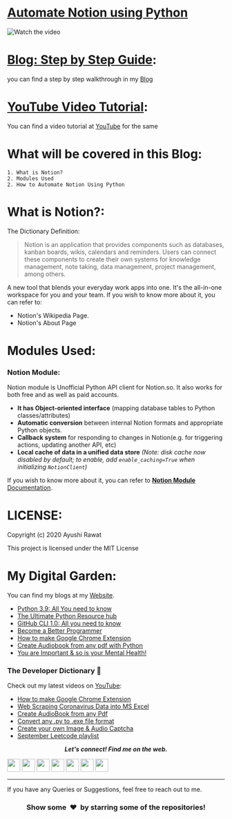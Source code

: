 # [Automate Notion using Python](https://www.youtube.com/watch?v=6sJFI8LbhpY)

![Watch the video](https://github.com/ayushi7rawat/Youtube-Projects/blob/master/Automate%20Notion/cover.png)

[Blog: Step by Step Guide](https://ayushirawat.com/automate-notion-with-python):
==========================
you can find a step by step walkthrough in my [Blog](https://ayushirawat.com/automate-notion-with-python)

[YouTube Video Tutorial](https://www.youtube.com/watch?v=6sJFI8LbhpY):
==========================
You can find a video tutorial at [YouTube](https://www.youtube.com/watch?v=6sJFI8LbhpY) for the same

What will be covered in this Blog:
==========================
```
1. What is Notion?
2. Modules Used
2. How to Automate Notion Using Python
```

What is Notion?:
==========================
The Dictionary Definition:

> Notion is an application that provides components such as databases, kanban boards, wikis, calendars and reminders. Users can connect these components to create their own systems for knowledge management, note taking, data management, project management, among others.

A new tool that blends your everyday work apps into one. It's the all-in-one workspace for you and your team. If you wish to know more about it, you can refer to:

- Notion's Wikipedia Page.
- Notion's About Page

Modules Used: 
==========================
### Notion Module:

Notion module is Unofficial Python API client for Notion.so. It also works for both free and as well as paid accounts.

- **It has Object-oriented interface** (mapping database tables to Python classes/attributes)
- **Automatic conversion** between internal Notion formats and appropriate Python objects.
- **Callback system** for responding to changes in Notion(e.g. for triggering actions, updating another API, etc)
- **Local cache of data in a unified data store** *(Note: disk cache now disabled by default; to enable, add `enable_caching=True` when initializing `NotionClient`)*

If you wish to know more about it, you can refer to [**Notion Module** Documentation](https://notion-py.readthedocs.io/en/latest/py-modindex.html). 

LICENSE:
==========================
Copyright (c) 2020 Ayushi Rawat

This project is licensed under the MIT License

My Digital Garden:
==========================
You can find my blogs at my [Website](https://ayushirawat.com).
- [Python 3.9: All You need to know](https://ayushirawat.com/python-39-all-you-need-to-know)
- [The Ultimate Python Resource hub](https://ayushirawat.com/the-ultimate-python-resource-hub)
- [GitHub CLI 1.0: All you need to know](https://ayushirawat.com/github-cli-10-all-you-need-to-know)
- [Become a Better Programmer](https://ayushirawat.com/become-a-better-programmer)
- [How to make Google Chrome Extension](https://ayushirawat.com/how-to-make-your-own-google-chrome-extension-1)
- [Create Audiobook from any pdf with Python](https://ayushirawat.com/create-your-own-audiobook-from-any-pdf-with-python)
- [You are Important & so is your Mental Health!](https://ayushirawat.com/you-are-important-and-so-is-your-mental-health)

### The Developer Dictionary 🌱
Check out my latest videos on [YouTube](https://www.youtube.com/ayushirawat):
- [How to make Google Chrome Extension](https://www.youtube.com/watch?v=ZWbPtPHR4hY)
- [Web Scraping Coronavirus Data into MS Excel](https://www.youtube.com/watch?v=CTRYYz1u7Y8)
- [Create AudioBook from any Pdf](https://www.youtube.com/watch?v=ZWjXbe9DOVA)
- [Convert any .py to .exe file format](https://www.youtube.com/watch?v=R8V9ZeeYFtY)
- [Create your own Image & Audio Captcha](https://www.youtube.com/watch?v=fAFIY_3OaO4&t=2s)
- [September Leetcode playlist](https://www.youtube.com/playlist?list=PLjaO05BrsbIP4_rYhYjB95q-IpxoIXmlm)


 <p align="center">
  <b><i>Let's connect! Find me on the web.</i></b>

[<img height="30" src="https://img.shields.io/badge/twitter-%231DA1F2.svg?&style=for-the-badge&logo=twitter&logoColor=white" />][twitter]
[<img height="30" src = "https://img.shields.io/badge/Youtube-%23E4405F.svg?&style=for-the-badge&logo=Youtube&logoColor=white">][Youtube] 
[<img height="30" src="https://img.shields.io/badge/Hashnode-%230077B5.svg?&style=for-the-badge&logo=Hashnode&logoColor=white" />][Hashnode]
[<img height="30" src = "https://img.shields.io/badge/gmail-c14438?&style=for-the-badge&logo=gmail&logoColor=white">][gmail] 
[<img height="30" src="https://img.shields.io/badge/linkedin-blue.svg?&style=for-the-badge&logo=linkedin&logoColor=white" />][LinkedIn]
[<img height="30" src="https://img.shields.io/badge/-Medium-000000.svg?&style=for-the-badge&logo=Medium&logoColor=white" />][Medium]
[<img height="30" src = "https://img.shields.io/badge/Facebook-036be4.svg?&style=for-the-badge&logo=facebook&logoColor=white">][Facebook]
<br />
<hr />

[twitter]: https://twitter.com/ayushi7rawat
[youtube]: https://youtube.com/ayushirawat
[Hashnode]: https://ayushirawat.com
[gmail]: https://gmail.com
[linkedin]: https://www.linkedin.com/in/ayushi7rawat/
[Medium]: https://medium.com/@ayushi7rawat
[Facebook]: https://www.facebook.com/ayushi7rawat

  
If you have any Queries or Suggestions, feel free to reach out to me.

<h3 align="center">Show some &nbsp;❤️&nbsp; by starring some of the repositories!</h3>
